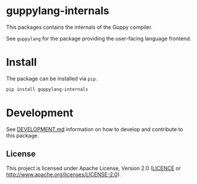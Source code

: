 # guppylang-internals

This packages contains the internals of the Guppy compiler. 

See `guppylang` for the package providing the user-facing language frontend.

# Install

The package can be installed via `pip`.

```sh
pip install guppylang-internals
```

# Development

See [DEVELOPMENT.md] information on how to develop and contribute to this package.

  [DEVELOPMENT.md]: https://github.com/CQCL/guppylang/blob/main/DEVELOPMENT.md

## License

This project is licensed under Apache License, Version 2.0 ([LICENCE][] or http://www.apache.org/licenses/LICENSE-2.0).

  [LICENCE]: https://github.com/CQCL/guppylang/blob/main/LICENCE
